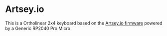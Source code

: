 # Artsey.io

This is a Ortholinear 2x4 keyboard based on the [Artsey.io firmware](https://github.com/artseyio/qmk-artsey) powered by a Generic RP2040 Pro Micro 


